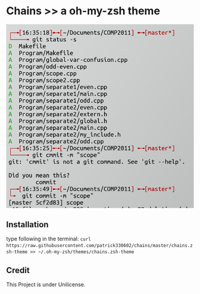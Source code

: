# Chains >> a oh-my-zsh theme
![Screenshot](screenshot.png)

## Installation

type following in the terminal:
`curl https://raw.githubusercontent.com/patrick330602/chains/master/chains.zsh-theme >> ~/.oh-my-zsh/themes/chains.zsh-theme`

## Credit

This Project is under Unilicense.

